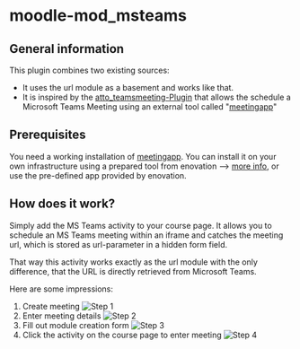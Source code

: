 # moodle-mod_msteams

## General information

This plugin combines two existing sources:
* It uses the url module as a basement and works like that.
* It is inspired by the [atto_teamsmeeting-Plugin](https://github.com/enovation/moodle-atto_teamsmeeting) that allows the schedule a Microsoft Teams Meeting using an external tool called "[meetingapp](https://github.com/OfficeDev/msteams-app-lms-meetings#frequently-asked-questions)"

## Prerequisites

You need a working installation of [meetingapp](https://github.com/OfficeDev/msteams-app-lms-meetings#frequently-asked-questions).
You can install it on your own infrastructure using a prepared tool from enovation -->
[more info](https://github.com/enovation/msteams-app-lms-meetings), or use the pre-defined app provided by enovation.

## How does it work?

Simply add the MS Teams activity to your course page. It allows you to schedule an MS Teams meeting within an iframe and catches
the meeting url, which is stored as url-parameter in a hidden form field.

That way this activity works exactly as the url module with the only difference, that the URL is directly retrieved from Microsoft Teams.

Here are some impressions:

1. Create meeting
![Step 1](/doc/msteams-1.png)
2. Enter meeting details
![Step 2](/doc/msteams-2.png)
3. Fill out module creation form
![Step 3](/doc/msteams-3.png)
4. Click the activity on the course page to enter meeting
![Step 4](/doc/msteams-4.png)
